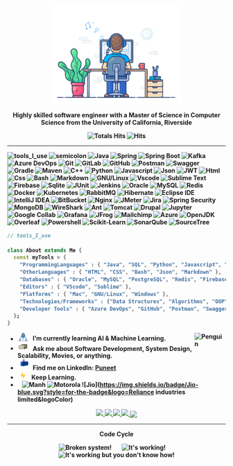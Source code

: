 <div align="center" width="50">

<img src="https://github.com/puneetsinghania/puneetsinghania/blob/main/images/dev-working_rounded.gif?raw=true" href="https://github.com/puneetsinghania" alt="Puneet"  width="60%"/><br> 
  
<p><strong>Highly skilled software engineer with a Master of Science in Computer Science from the University of California, Riverside

<br>


![Totals Hits](https://komarev.com/ghpvc/?username=puneetsinghania&style=flat&color=orange&label=PROFILE+VIEWS)
![Hits](https://hits.seeyoufarm.com/api/count/incr/badge.svg?url=https%3A%2F%2Fgithub.com%2Fpuneetsinghania&count_bg=%2379C83D&title_bg=%23555555&icon=mediafire.svg&icon_color=%23E7E7E7&title=HITS&edge_flat=false)
<br>
</div>

<hr></hr>

![tools_I_use](https://img.shields.io/badge/-%F0%9F%9A%80%20Tools%20I%20use-orange)
![semicolon](https://img.shields.io/badge/-%3A-orange)
![Java](https://img.shields.io/badge/Java-ED8B00?style=for-the-badge&logo=openjdk&logoColor=white)
![Spring](https://img.shields.io/badge/Spring-6DB33F?style=for-the-badge&logo=spring&logoColor=white)
![Spring Boot](https://img.shields.io/badge/Spring%20Boot-6DB33F.svg?style=for-the-badge&logo=Spring-Boot&logoColor=white)
![Kafka](https://img.shields.io/badge/Apache%20Kafka-231F20.svg?style=for-the-badge&logo=Apache-Kafka&logoColor=white)
![Azure DevOps](https://img.shields.io/badge/azure-%230072C6.svg?style=for-the-badge&logo=azure-devops&logoColor=white)
![Git](https://img.shields.io/badge/Git-F05032.svg?style=for-the-badge&logo=Git&logoColor=white)
![GitLab](https://img.shields.io/badge/GitLab-FC6D26.svg?style=for-the-badge&logo=GitLab&logoColor=white)
![GitHub](https://img.shields.io/badge/GitHub-100000?style=for-the-badge&logo=github&logoColor=white)
![Postman](https://img.shields.io/badge/Postman-FF6C37.svg?style=for-the-badge&logo=Postman&logoColor=white)
![Swagger](https://img.shields.io/badge/Swagger-85EA2D.svg?style=for-the-badge&logo=Swagger&logoColor=black)
![Gradle](https://img.shields.io/badge/Gradle-02303A.svg?style=for-the-badge&logo=Gradle&logoColor=white)
![Maven](https://img.shields.io/badge/Apache%20Maven-C71A36.svg?style=for-the-badge&logo=Apache-Maven&logoColor=white)
![C++](https://img.shields.io/badge/C%2B%2B-00599C?style=flat&logo=c%2B%2B&logoColor=white)
![Python](https://img.shields.io/badge/Python-FFD43B?style=flat&logo=python&logoColor=darkgreen)
![Javascript](https://img.shields.io/badge/JavaScript-323330?style=flat&logo=javascript&logoColor=F7DF1E)
![Json](https://img.shields.io/badge/JSON-000000.svg?style=for-the-badge&logo=JSON&logoColor=white)
![JWT](https://img.shields.io/badge/JSON%20Web%20Tokens-000000.svg?style=for-the-badge&logo=JSON-Web-Tokens&logoColor=white)
![Html](https://img.shields.io/badge/HTML5-E34F26?style=flat&logo=html5&logoColor=white)
![Css](https://img.shields.io/badge/CSS3-1572B6?style=flat&logo=css3&logoColor=white)
![Bash](https://img.shields.io/badge/GNU%20Bash-4EAA25?style=flat&logo=GNU%20Bash&logoColor=white)
![Markdown](https://img.shields.io/badge/Markdown-000000?style=flat&logo=markdown&logoColor=white)
![GNU/Linux](https://img.shields.io/badge/Linux-FCC624?style=flat&logo=linux&logoColor=black)
![Vscode](https://img.shields.io/badge/Visual_Studio_Code-0078D4?style=flat&logo=visual%20studio%20code&logoColor=white)
![Sublime Text](https://img.shields.io/badge/sublime_text-%23575757.svg?&style=flat&logo=sublime-text&logoColor=important)
![Firebase](https://img.shields.io/badge/firebase-ffca28?style=flat&logo=firebase&logoColor=black)
![Sqlite](https://img.shields.io/badge/SQLite-07405E?style=flat&logo=sqlite&logoColor=white)
![JUnit](https://img.shields.io/badge/JUnit5-25A162.svg?style=for-the-badge&logo=JUnit5&logoColor=white)
![Jenkins](https://img.shields.io/badge/Jenkins-D24939.svg?style=for-the-badge&logo=Jenkins&logoColor=white)
![Oracle](https://img.shields.io/badge/Oracle-F80000.svg?style=for-the-badge&logo=Oracle&logoColor=white)
![MySQL](https://img.shields.io/badge/MySQL-4479A1.svg?style=for-the-badge&logo=MySQL&logoColor=white)
![Redis](https://img.shields.io/badge/Redis-DC382D.svg?style=for-the-badge&logo=Redis&logoColor=white)
![Docker](https://img.shields.io/badge/Docker-2496ED.svg?style=for-the-badge&logo=Docker&logoColor=white)
![Kubernetes](https://img.shields.io/badge/Kubernetes-326CE5.svg?style=for-the-badge&logo=Kubernetes&logoColor=white)
![RabbitMQ](https://img.shields.io/badge/RabbitMQ-FF6600.svg?style=for-the-badge&logo=RabbitMQ&logoColor=white)
![Hibernate](https://img.shields.io/badge/Hibernate-59666C.svg?style=for-the-badge&logo=Hibernate&logoColor=white)
![Eclipse IDE](https://img.shields.io/badge/Eclipse%20IDE-2C2255.svg?style=for-the-badge&logo=Eclipse-IDE&logoColor=white)
![IntelliJ IDEA](https://img.shields.io/badge/IntelliJ%20IDEA-000000.svg?style=for-the-badge&logo=IntelliJ-IDEA&logoColor=white)
![BitBucket](https://img.shields.io/badge/Bitbucket-0052CC.svg?style=for-the-badge&logo=Bitbucket&logoColor=white)
![Nginx](https://img.shields.io/badge/NGINX-009639.svg?style=for-the-badge&logo=NGINX&logoColor=white)
![JMeter](https://img.shields.io/badge/Apache%20JMeter-D22128.svg?style=for-the-badge&logo=Apache-JMeter&logoColor=white)
![Jira](https://img.shields.io/badge/Jira-0052CC.svg?style=for-the-badge&logo=Jira&logoColor=white)
![Spring Security](https://img.shields.io/badge/Spring%20Security-6DB33F.svg?style=for-the-badge&logo=Spring-Security&logoColor=white)
![MongoDB](https://img.shields.io/badge/MongoDB-47A248.svg?style=for-the-badge&logo=MongoDB&logoColor=white)
![WireShark](https://img.shields.io/badge/Wireshark-1679A7.svg?style=for-the-badge&logo=Wireshark&logoColor=white)
![Ant](https://img.shields.io/badge/Apache%20Ant-A81C7D.svg?style=for-the-badge&logo=Apache-Ant&logoColor=white)
![Tomcat](https://img.shields.io/badge/Apache%20Tomcat-F8DC75.svg?style=for-the-badge&logo=Apache-Tomcat&logoColor=black)
![Drupal](https://img.shields.io/badge/Drupal-0678BE.svg?style=for-the-badge&logo=Drupal&logoColor=white)
![Jupyter](https://img.shields.io/badge/Jupyter-F37626.svg?style=for-the-badge&logo=Jupyter&logoColor=white)
![Google Collab](https://img.shields.io/badge/Google%20Colab-F9AB00.svg?style=for-the-badge&logo=Google-Colab&logoColor=white)
![Grafana](https://img.shields.io/badge/Grafana-F46800.svg?style=for-the-badge&logo=Grafana&logoColor=white)
![JFrog](https://img.shields.io/badge/JFrog-40BE46.svg?style=for-the-badge&logo=JFrog&logoColor=white)
![Mailchimp](https://img.shields.io/badge/MailChimp-FFE01B.svg?style=for-the-badge&logo=MailChimp&logoColor=black)
![Azure](https://img.shields.io/badge/Microsoft%20Azure-0078D4.svg?style=for-the-badge&logo=Microsoft-Azure&logoColor=white)
![OpenJDK](https://img.shields.io/badge/OpenJDK-000000.svg?style=for-the-badge&logo=OpenJDK&logoColor=white)
![Overleaf](https://img.shields.io/badge/Overleaf-47A141.svg?style=for-the-badge&logo=Overleaf&logoColor=white)
![Powershell](https://img.shields.io/badge/PowerShell-5391FE.svg?style=for-the-badge&logo=PowerShell&logoColor=white)
![Scikit-Learn](https://img.shields.io/badge/scikitlearn-F7931E.svg?style=for-the-badge&logo=scikit-learn&logoColor=white)
![SonarQube](https://img.shields.io/badge/SonarQube-4E9BCD.svg?style=for-the-badge&logo=SonarQube&logoColor=white)
![SourceTree](https://img.shields.io/badge/Sourcetree-0052CC.svg?style=for-the-badge&logo=Sourcetree&logoColor=white)

```dart
// tools_I_use

class About extends Me { 
  const myTools = {  
    "ProgrammingLanguages" : { "Java", "SQL", "Python", "Javascript", "C++" },
    "OtherLanguages" : { "HTML", "CSS", "Bash", "Json", "Markdown" },
    "Databases" : { "Oracle", "MySQL", "PostgreSQL", "Redis", "Firebase", "Sqlite" },
    "Editors" : { "VScode", "Sublime" },
    "Platforms" : { "Mac", "GNU/Linux", "Windows" },
    "Technologies/Frameworks" : {"Data Structures", "Algorithms", "OOP", "REST", "Spring Boot", "Kafka", "Microservices", "Git", "Gradle", "Maven", "JPA", "JUnit", "TestNG", "Linux", "Jenkins", "Drupal", "ArcGIS", "ArcGIS Storymaps", "MailChimp"},
    "Developer Tools" : { "Azure DevOps", "GitHub", "Postman", "Swagger", "MySql Workbench", "Visual Studio Code", "IntelliJ", "Eclipse"}
  };
}
```

-  <img alt="GIF" src="https://github.com/puneetsinghania/puneetsinghania/blob/main/images/Developer.gif" width="25" /> &nbsp; I’m currently learning **AI & Machine Learning**. <img align="right" src="https://raw.githubusercontent.com/Tarikul-Islam-Anik/Animated-Fluent-Emojis/master/Emojis/Animals/Penguin.png" alt="Penguin" width="15%" /><br>
- <img src="https://github.com/puneetsinghania/puneetsinghania/blob/main/images/message.gif?raw=true" width="25" />&nbsp;&nbsp; Ask me about **Software Development, System Design, Scalability, Movies, or anything**. <br>
- <img src="https://github.com/puneetsinghania/puneetsinghania/blob/main/images/letterbox.gif?raw=true" width="25" /> &nbsp; Find me on LinkedIn: **[Puneet](https://www.linkedin.com/in/puneet-singhania)**<br>
- &nbsp;&nbsp;<img src="https://github.com/puneetsinghania/puneetsinghania/blob/main/images/lightning.gif?raw=true" width="12" />&nbsp;&nbsp;&nbsp;&nbsp;Keep Learning.<br>
- &nbsp;&nbsp; ![Manh](https://img.shields.io/badge/Manh-blue.svg?style=for-the-badge&logo=&logoColor) ![Motorola](https://img.shields.io/badge/Motorola-E1140A.svg?style=for-the-badge&logo=Motorola&logoColor=white) ![Jio](https://img.shields.io/badge/Jio-blue.svg?style=for-the-badge&logo=Reliance industries limited&logoColor) <br>

<div align="center" >
<a  href="https://github.com/puneetsinghania">

<img src="http://github-profile-summary-cards.vercel.app/api/cards/stats?username=puneetsinghania&theme=chartreuse_dark" width="32.5%">
<img src="http://github-profile-summary-cards.vercel.app/api/cards/repos-per-language?username=puneetsinghania&theme=chartreuse_dark" width="32.5%">
<img src="http://github-profile-summary-cards.vercel.app/api/cards/most-commit-language?username=puneetsinghania&theme=chartreuse_dark" width="32.5%">
<img src="http://github-profile-summary-cards.vercel.app/api/cards/productive-time?username=puneetsinghania&theme=chartreuse_dark&utcOffset=8" width="32.5%">
<img align="center" src="http://github-profile-summary-cards.vercel.app/api/cards/profile-details?username=puneetsinghania&theme=chartreuse_dark" >

</a>
  
<hr></hr>

**Code Cycle**<br>

<img src="https://raw.githubusercontent.com/Tarikul-Islam-Anik/Animated-Fluent-Emojis/master/Emojis/Smilies/Face%20with%20Spiral%20Eyes.png" width="10%" alt="Broken system!"/>
&nbsp;&nbsp;&nbsp;&nbsp;&nbsp;
<img src="https://raw.githubusercontent.com/Tarikul-Islam-Anik/Animated-Fluent-Emojis/master/Emojis/Smilies/Relieved%20Face.png" width="10%" alt="It's working!"/>
&nbsp;&nbsp;&nbsp;&nbsp;&nbsp;
<img src="https://raw.githubusercontent.com/Tarikul-Islam-Anik/Animated-Fluent-Emojis/master/Emojis/Smilies/Astonished%20Face.png" width="10%" alt="It's working but you don't know how!"/><br>


<!--img src="https://github.com/puneetsinghania/puneetsinghania/blob/main/images/this_page_is.gif?raw=true"  width="40%"/-->

</div>
